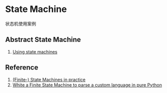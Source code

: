 # State Machine

状态机使用案例

## Abstract State Machine
1. [Using state machines](https://www.ibm.com/developerworks/library/l-python-state/index.html)


## Reference
1. [(Finite-) State Machines in practice](https://www.electricmonk.nl/docs/finite_state_machines_in_practice/finite_state_machines_in_practice.html)
2. [White a Finite State Machine to parse a custom language in pure Python](https://medium.com/@brianray_7981/tutorial-write-a-finite-state-machine-to-parse-a-custom-language-in-pure-python-1c11ade9bd43)
